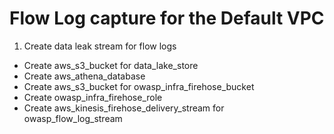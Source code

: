 # Flow Log capture for the Default VPC
1. Create data leak stream for flow logs
- Create aws_s3_bucket for data_lake_store
- Create aws_athena_database
- Create aws_s3_bucket for owasp_infra_firehose_bucket
- Create owasp_infra_firehose_role
- Create aws_kinesis_firehose_delivery_stream for owasp_flow_log_stream
